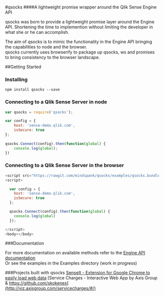 #qsocks 
####A lightweight promise wrapper around the Qlik Sense Engine API  



qsocks was born to provide a lightweight promise layer around the Engine API. Shortening the time to implemention without limiting the developer in what she or he can accomplish.

The aim of qsocks is to mimic the functionality in the Engine API bringing the capabilities to node and the browser.   
qsocks currently uses browserify to package up qsocks, ws and promises to bring consistency to the browser landscape.

##Getting Started

### Installing
```
npm install qsocks --save
```

### Connecting to a Qlik Sense Server in node

```js
var qsocks = require('qsocks');

var config = {
    host: 'sense-demo.qlik.com',
    isSecure: true
};
    
qsocks.Connect(config).then(function(global) {
    console.log(global);
})
```

### Connecting to a Qlik Sense Server in the browser

```js
<script src="https://rawgit.com/mindspank/qsocks/examples/qsocks.bundle.js"></script>
<script>

  var config = {
    host: 'sense-demo.qlik.com',
    isSecure: true
  };

  qsocks.Connect(config).then(function(global) {
    console.log(global)
  });

</script>
<body></body>
```

###Documentation

For more documentation on available methods refer to the [Engine API documentation](https://help.qlik.com/sense/en-us/developer/index.html#../Subsystems/EngineAPI/Content/introducing-engine-API.htm%3FTocPath%3DQlik%2520Engine%2520API%7C_____0)  
Or see the examples in the Examples directory (work in progress)


###Projects built with qsocks
[SenseIt - Extension for Google Chrome to easily load web data](https://github.com/mindspank/SenseIt)
[Service Charges - Interactive Web App by Axis Group & https://github.com/skokenes](http://viz.axisgroup.com/servicecharges/#/)

